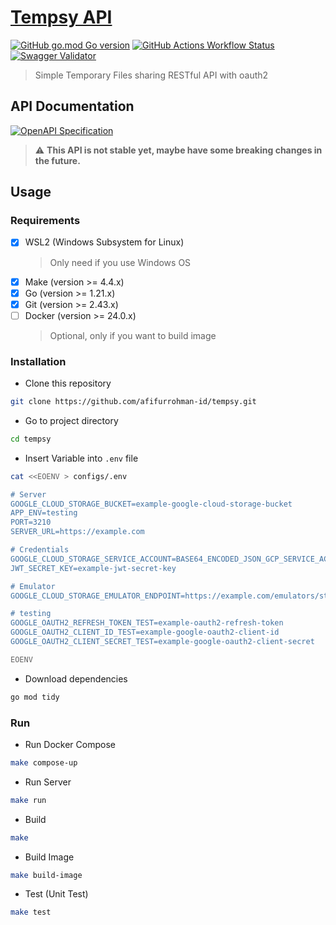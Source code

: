 # [Tempsy API](https://tempsy.afifurrohman.my.id)
[![GitHub go.mod Go version](https://img.shields.io/github/go-mod/go-version/afifurrohman-id/tempsy)](go.mod)
[![GitHub Actions Workflow Status](https://img.shields.io/github/actions/workflow/status/afifurrohman-id/tempsy/live.yaml)](https://github.com/afifurrohman-id/tempsy/actions)
[![Swagger Validator](https://img.shields.io/swagger/valid/3.0?specUrl=https%3A%2F%2Fraw.githubusercontent.com%2Fafifurrohman-id%2Ftempsy%2Fmain%2Fapi%2Fopenapi-spec.yaml)](api/openapi-spec.yaml)
> Simple Temporary Files sharing RESTful API with oauth2

## API Documentation
  [![OpenAPI Specification](https://img.shields.io/badge/view-Specification-blue?style=for-the-badge)](api/openapi-spec.yaml)
  > :warning: **This API is not stable yet, maybe have some breaking changes in the future.**


## Usage

### Requirements

- [x] WSL2 (Windows Subsystem for Linux)
  > Only need if you use Windows OS
- [x] Make (version >= 4.4.x)
- [x] Go (version >= 1.21.x)
- [x] Git (version >= 2.43.x)
- [ ] Docker (version >= 24.0.x)
  > Optional, only if you want to build image

### Installation

- Clone this repository

```sh
git clone https://github.com/afifurrohman-id/tempsy.git
```

- Go to project directory

```sh
cd tempsy
```

- Insert Variable into `.env` file

```sh
cat <<EOENV > configs/.env

# Server
GOOGLE_CLOUD_STORAGE_BUCKET=example-google-cloud-storage-bucket
APP_ENV=testing
PORT=3210
SERVER_URL=https://example.com

# Credentials
GOOGLE_CLOUD_STORAGE_SERVICE_ACCOUNT=BASE64_ENCODED_JSON_GCP_SERVICE_ACCOUNT_CREDENTIAL
JWT_SECRET_KEY=example-jwt-secret-key

# Emulator
GOOGLE_CLOUD_STORAGE_EMULATOR_ENDPOINT=https://example.com/emulators/storage/v1

# testing
GOOGLE_OAUTH2_REFRESH_TOKEN_TEST=example-oauth2-refresh-token
GOOGLE_OAUTH2_CLIENT_ID_TEST=example-google-oauth2-client-id
GOOGLE_OAUTH2_CLIENT_SECRET_TEST=example-google-oauth2-client-secret

EOENV
```

- Download dependencies

```sh
go mod tidy
```

### Run

- Run Docker Compose

```sh
make compose-up
```

- Run Server

```sh
make run
```

- Build

```sh
make
```

- Build Image

```sh
make build-image
```

- Test (Unit Test)

```sh
make test
```
